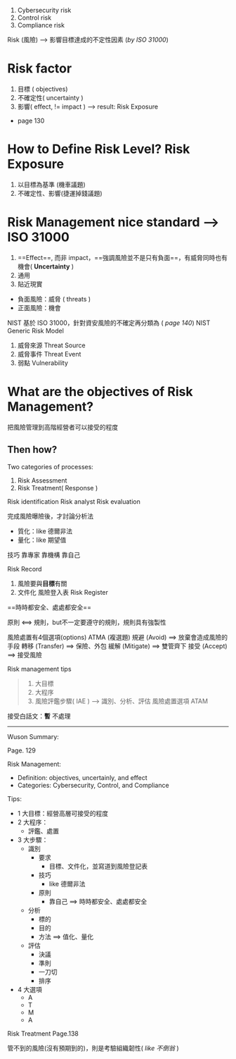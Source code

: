1. Cybersecurity risk
2. Control risk
3. Compliance risk

Risk (風險) --> 影響目標達成的不定性因素 (*by ISO 31000*)
# Risk factor 
1. 目標 ( objectives)
2. 不確定性( uncertainty )
3. 影響( effect, != impact )
	--> result: Risk Exposure
- page 130

# How to Define Risk Level?  Risk Exposure
1. 以目標為基準 (機車議題)
2. 不確定性、影響(捷運掉錢議題)

# Risk Management nice standard --> ISO 31000
1. ==Effect==, 而非 impact，==強調風險並不是只有負面==，有威脅同時也有機會( **Uncertainty** )
2. 通用
3. 貼近現實

- 負面風險：威脅 ( threats )
- 正面風險：機會

NIST 基於 ISO 31000，針對資安風險的不確定再分類為 ( *page 140*)
NIST Generic Risk Model
1. 威脅來源 Threat Source
2. 威脅事件 Threat Event
3. 弱點 Vulnerability
# What are the objectives of Risk Management?
把風險管理到高階經營者可以接受的程度
## Then how?
Two categories of processes:
1. Risk Assessment
2. Risk Treatment( Response )

Risk identification
Risk analyst
Risk evaluation

完成風險曝險後，才討論分析法
- 質化：like 德爾非法
- 量化：like 期望值

技巧
	靠專家
	靠機構
	靠自己

Risk Record
1. 風險要與**目標**有關
2. 文件化
風險登入表 Risk Register

==時時都安全、處處都安全==

原則 <==> 規則，but不一定要遵守的規則，規則具有強製性

風險處置有4個選項(options) ATMA (複選題)
	規避 (Avoid) ==> 放棄會造成風險的手段
	轉移 (Transfer) ==> 保險、外包
	緩解 (Mitigate) ==> 雙管齊下
	接受 (Accept) ==> 接受風險

Risk management tips
>1. 大目標
>2. 大程序
>3. 風險評鑑步驟( IAE ) --> 識別、分析、評估
風險處置選項 ATAM

接受白話文：**暫** 不處理

---
Wuson Summary:

Page. 129

Risk Management:
- Definition: objectives, uncertainly, and effect
- Categories: Cybersecurity, Control, and Compliance

Tips:
- 1 大目標：經營高層可接受的程度
- 2 大程序：
	- 評鑑、處置
- 3 大步驟：
	- 識別
		- 要求
			- 目標、文件化，並寫道到風險登記表
		- 技巧
			- like 德爾非法
		- 原則
			- 靠自己 ==> 時時都安全、處處都安全
	- 分析
		- 標的
		- 目的
		- 方法 ==> 值化、量化
	- 評估 
		- 決議
		- 準則
		- 一刀切
		- 排序
- 4 大選項
	- A
	- T
	- M
	- A

Risk Treatment
Page.138

管不到的風險(沒有預期到的)，則是考驗組織韌性( *like 不倒翁* )

